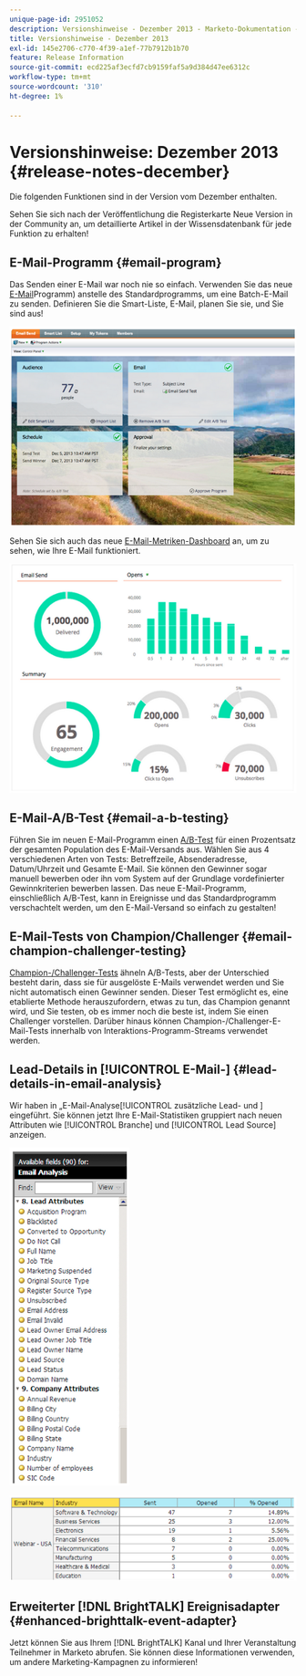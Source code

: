 ```yaml
---
unique-page-id: 2951052
description: Versionshinweise - Dezember 2013 - Marketo-Dokumentation - Produktdokumentation
title: Versionshinweise - Dezember 2013
exl-id: 145e2706-c770-4f39-a1ef-77b7912b1b70
feature: Release Information
source-git-commit: ecd225af3ecfd7cb9159faf5a9d384d47ee6312c
workflow-type: tm+mt
source-wordcount: '310'
ht-degree: 1%

---
```


# Versionshinweise: Dezember 2013 {#release-notes-december}

Die folgenden Funktionen sind in der Version vom Dezember enthalten.

Sehen Sie sich nach der Veröffentlichung die Registerkarte Neue Version in der Community an, um detaillierte Artikel in der Wissensdatenbank für jede Funktion zu erhalten!

## E-Mail-Programm {#email-program}

Das Senden einer E-Mail war noch nie so einfach. Verwenden Sie das neue [E-Mail](/help/marketo/product-docs/email-marketing/email-programs/creating-an-email-program/understanding-email-programs.md)Programm) anstelle des Standardprogramms, um eine Batch-E-Mail zu senden. Definieren Sie die Smart-Liste, E-Mail, planen Sie sie, und Sie sind aus!

![](assets/image2014-9-22-17-3a19-3a55.png)

Sehen Sie sich auch das neue [E-Mail-Metriken-Dashboard](/help/marketo/product-docs/email-marketing/email-programs/email-program-data/view-the-email-program-dashboard.md) an, um zu sehen, wie Ihre E-Mail funktioniert.

![](assets/image2014-9-22-17-3a20-3a14.png)

## E-Mail-A/B-Test {#email-a-b-testing}

Führen Sie im neuen E-Mail-Programm einen [A/B-Test](/help/marketo/product-docs/email-marketing/email-programs/email-program-actions/email-test-a-b-test/add-an-a-b-test.md) für einen Prozentsatz der gesamten Population des E-Mail-Versands aus. Wählen Sie aus 4 verschiedenen Arten von Tests: Betreffzeile, Absenderadresse, Datum/Uhrzeit und Gesamte E-Mail. Sie können den Gewinner sogar manuell bewerben oder ihn vom System auf der Grundlage vordefinierter Gewinnkriterien bewerben lassen. Das neue E-Mail-Programm, einschließlich A/B-Test, kann in Ereignisse und das Standardprogramm verschachtelt werden, um den E-Mail-Versand so einfach zu gestalten!

## E-Mail-Tests von Champion/Challenger {#email-champion-challenger-testing}

[Champion-/Challenger-Tests](/help/marketo/product-docs/email-marketing/general/functions-in-the-editor/email-tests-champion-challenger/add-an-email-champion-challenger.md) ähneln A/B-Tests, aber der Unterschied besteht darin, dass sie für ausgelöste E-Mails verwendet werden und Sie nicht automatisch einen Gewinner senden. Dieser Test ermöglicht es, eine etablierte Methode herauszufordern, etwas zu tun, das Champion genannt wird, und Sie testen, ob es immer noch die beste ist, indem Sie einen Challenger vorstellen. Darüber hinaus können Champion-/Challenger-E-Mail-Tests innerhalb von Interaktions-Programm-Streams verwendet werden.

## Lead-Details in [!UICONTROL E-Mail-] {#lead-details-in-email-analysis}

Wir haben in „E-Mail-Analyse[!UICONTROL  zusätzliche Lead- und ] eingeführt. Sie können jetzt Ihre E-Mail-Statistiken gruppiert nach neuen Attributen wie [!UICONTROL Branche] und [!UICONTROL Lead Source] anzeigen.

![](assets/image2014-9-22-17-3a20-3a43.png)

![](assets/image2014-9-22-17-3a21-3a18.png)

## Erweiterter [!DNL BrightTALK] Ereignisadapter {#enhanced-brighttalk-event-adapter}

Jetzt können Sie aus Ihrem [!DNL BrightTALK] Kanal und Ihrer Veranstaltung Teilnehmer in Marketo abrufen. Sie können diese Informationen verwenden, um andere Marketing-Kampagnen zu informieren!
